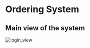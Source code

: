 # Ordering System

## Main view of the system

![login_view](https://user-images.githubusercontent.com/49639065/206170598-ffb8cea1-78c7-49e3-97c6-7af2b9bced68.PNG)
